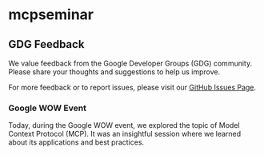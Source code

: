 # mcpseminar

## GDG Feedback

We value feedback from the Google Developer Groups (GDG) community. Please share your thoughts and suggestions to help us improve.

For more feedback or to report issues, please visit our [GitHub Issues Page](https://github.com/Yash-Kavaiya/mcp-seminar/issues/new).

### Google WOW Event

Today, during the Google WOW event, we explored the topic of Model Context Protocol (MCP). It was an insightful session where we learned about its applications and best practices.